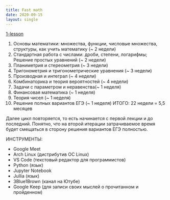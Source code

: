 ```yaml
---
title: Fast math
date: 2020-09-15
layout: single
---
```


[1-lesson](/bliki/work/math/1-lesson)


1. Основы математики: множества, функции, числовые множества, структуры, как учить математику (~ 2 недели)
2. Стандартная работа с числами: дроби, степени, логарифмы; Решение простых уравнений (~ 2 недели)
3. Планиметрия и стереометрия (~ 3 недели)
4. Тригонометрия и тригонометрические уравнения  (~ 3 недели)
5. Производная и интеграл (~ 4 недели)
6. Комбинаторика и теория вероятностей (~ 4 недели)
7. Задачи с параметром и неравенства(~ 1 неделя)
8. Финансовая математика (~ 1 неделя)
9. Теория чисел (~ 1 неделя)
10. Решение полных вариантов ЕГЭ (~ 1 неделя)
ИТОГО: 22 недели = 5,5 месяцев

Далее цикл повторяется, то есть начинается с первой лекции и до последний. Понятно, что на второй итерации затрачиваемое время будет смещаться в сторону решения вариантов ЕГЭ полностью.

ИНСТРУМЕНТЫ:
- Google Meet
- Arch Linux (дистрибутив ОС Linux)
- VS Code (текстовый редактор для программистов)
- Python (язык)
- Jupyter Notebook
- Jullia (язык)
- 3Blue1Brown (канал на Ютубе)
- Google Keep (для записи своих мыслей о прочитанном и пройденном)
